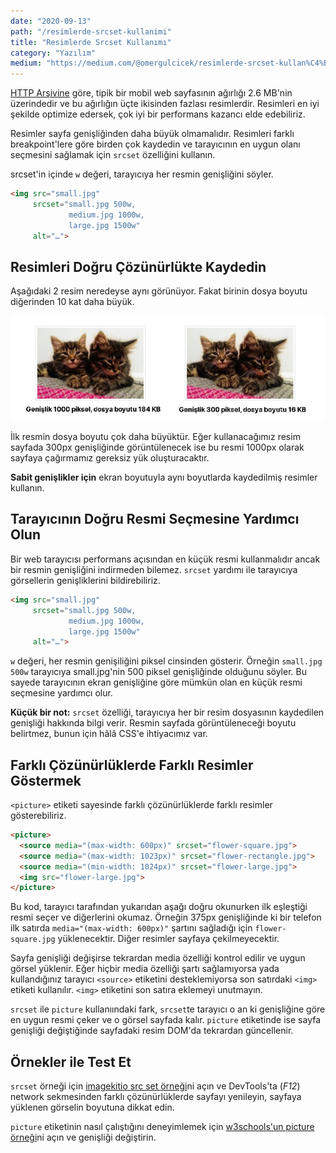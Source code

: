 ```yaml
---
date: "2020-09-13"
path: "/resimlerde-srcset-kullanimi"
title: "Resimlerde Srcset Kullanımı"
category: "Yazılım"
medium: "https://medium.com/@omergulcicek/resimlerde-srcset-kullan%C4%B1m%C4%B1-acaf458181ac"
---
```


<a href="https://httparchive.org/reports/state-of-images" target="_blank" rel="noreferrer noopener">HTTP Arşivine</a> göre, tipik bir mobil web sayfasının ağırlığı 2.6 MB'nin üzerindedir ve bu ağırlığın üçte ikisinden fazlası resimlerdir. Resimleri en iyi şekilde optimize edersek, çok iyi bir performans kazancı elde edebiliriz.

Resimler sayfa genişliğinden daha büyük olmamalıdır. Resimleri farklı breakpoint'lere göre birden çok kaydedin ve tarayıcının en uygun olanı seçmesini sağlamak için `srcset` özelliğini kullanın.

srcset'in içinde `w` değeri, tarayıcıya her resmin genişliğini söyler.

```html
<img src="small.jpg"
     srcset="small.jpg 500w,
             medium.jpg 1000w,
             large.jpg 1500w"
     alt="…">
```

## Resimleri Doğru Çözünürlükte Kaydedin

Aşağıdaki 2 resim neredeyse aynı görünüyor. Fakat birinin dosya boyutu diğerinden 10 kat daha büyük.

![Görsellerde Srcset Kullanımı](../../assets/img/blog/2020-09-13/kedi.jpeg)

İlk resmin dosya boyutu çok daha büyüktür. Eğer kullanacağımız resim sayfada 300px genişliğinde görüntülenecek ise bu resmi 1000px olarak sayfaya çağırmamız gereksiz yük oluşturacaktır.

**Sabit genişlikler için** ekran boyutuyla aynı boyutlarda kaydedilmiş resimler kullanın.

## Tarayıcının Doğru Resmi Seçmesine Yardımcı Olun

Bir web tarayıcısı performans açısından en küçük resmi kullanmalıdır ancak bir resmin genişliğini indirmeden bilemez. `srcset` yardımı ile tarayıcıya görsellerin genişliklerini bildirebiliriz.

```html
<img src="small.jpg"
     srcset="small.jpg 500w,
             medium.jpg 1000w,
             large.jpg 1500w"
     alt="…">
```

`w` değeri, her resmin genişiliğini piksel cinsinden gösterir. Örneğin `small.jpg 500w` tarayıcıya small.jpg'nin 500 piksel genişliğinde olduğunu söyler. Bu sayede tarayıcının ekran genişliğine göre mümkün olan en küçük resmi seçmesine yardımcı olur.

**Küçük bir not:** `srcset` özelliği, tarayıcıya her bir resim dosyasının kaydedilen genişliği hakkında bilgi verir. Resmin sayfada görüntüleneceği boyutu belirtmez, bunun için hâlâ CSS'e ihtiyacımız var.

## Farklı Çözünürlüklerde Farklı Resimler Göstermek

`<picture>` etiketi sayesinde farklı çözünürlüklerde farklı resimler gösterebiliriz.

```html
<picture>
  <source media="(max-width: 600px)" srcset="flower-square.jpg">
  <source media="(max-width: 1023px)" srcset="flower-rectangle.jpg">
  <source media="(min-width: 1024px)" srcset="flower-large.jpg">
  <img src="flower-large.jpg">
</picture>
```

Bu kod, tarayıcı tarafından yukarıdan aşağı doğru okunurken ilk eşleştiği resmi seçer ve diğerlerini okumaz. Örneğin 375px genişliğinde ki bir telefon ilk satırda `media="(max-width: 600px)"` şartını sağladığı için `flower-square.jpg` yüklenecektir. Diğer resimler sayfaya çekilmeyecektir.

Sayfa genişliği değişirse tekrardan media özelliği kontrol edilir ve uygun görsel yüklenir. Eğer hiçbir media özelliği şartı sağlamıyorsa yada kullandığınız tarayıcı `<source>` etiketini desteklemiyorsa son satırdaki `<img>` etiketi kullanılır. `<img>` etiketini son satıra eklemeyi unutmayın.

`srcset` ile `picture` kullanıındaki fark, `srcset`te tarayıcı o an ki genişliğine göre en uygun resmi çeker ve o görsel sayfada kalır. `picture` etiketinde ise sayfa genişliği değiştiğinde sayfadaki resim DOM'da tekrardan güncellenir.

## Örnekler ile Test Et

`srcset` örneği için <a href="https://imagekitio.github.io/responsive-images-guide/srcset-density.html" target="_blank" rel="noreferrer noopener">imagekitio src set örneği</a>ni açın ve DevTools'ta (*F12*) network sekmesinden farklı çözünürlüklerde sayfayı yenileyin, sayfaya yüklenen görselin boyutuna dikkat edin. 

`picture` etiketinin nasıl çalıştığını deneyimlemek için <a href="https://www.w3schools.com/tags/tryit.asp?filename=tryhtml5_picture" target="_blank" rel="noreferrer noopener">w3schools'un picture örneği</a>ni açın ve genişliği değiştirin.

